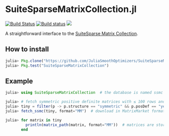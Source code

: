 # SuiteSparseMatrixCollection.jl

[![Build Status](https://travis-ci.org/JuliaSmoothOptimizers/SolverBenchmark.jl.svg?branch=master)](https://travis-ci.org/JuliaSmoothOptimizers/SuiteSparseMatrixCollection.jl)
[![Build status](https://ci.appveyor.com/api/projects/status/s3213w0k9s9d45ro?svg=true)](https://ci.appveyor.com/project/dpo/suitesparsematrixcollection-jl)
[![](https://img.shields.io/badge/docs-latest-3f51b5.svg)](https://JuliaSmoothOptimizers.github.io/SuiteSparseMatrixCollection.jl/latest)

A straightforward interface to the [SuiteSparse Matrix Collection](https://sparse.tamu.edu/).

## How to install

```julia
julia> Pkg.clone("https://github.com/JuliaSmoothOptimizers/SuiteSparseMatrixCollection.jl")
julia> Pkg.test("SuiteSparseMatrixCollection")
```

## Example

```julia
julia> using SuiteSparseMatrixCollection  # the database is named ssmc

julia> # fetch symmetric positive definite matrices with ≤ 100 rows and columns
julia> tiny = filter(p -> p.structure == "symmetric" && p.posDef == "yes" && p.type == "real" && p.rows ≤ 100, ssmc)
julia> fetch_ssmc(tiny, format="MM")  # download in MatrixMarket format

julia> for matrix in tiny
         println(matrix_path(matrix, format="MM"))  # matrices are stored here
       end
```
